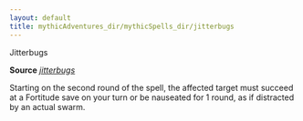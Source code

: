 ```yaml
---
layout: default
title: mythicAdventures_dir/mythicSpells_dir/jitterbugs
---
```

Jitterbugs

**Source** [_jitterbugs_](../advancedRaceGuide_dir/coreRaces_dir/gnomes#_jitterbugs)

Starting on the second round of the spell, the affected target must succeed at a Fortitude save on your turn or be nauseated for 1 round, as if distracted by an actual swarm.

